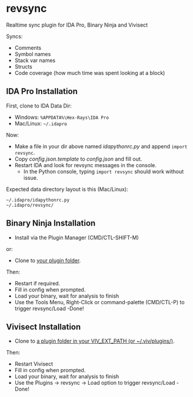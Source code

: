 revsync
=======

Realtime sync plugin for IDA Pro, Binary Ninja and Vivisect

Syncs:

- Comments
- Symbol names
- Stack var names
- Structs
- Code coverage (how much time was spent looking at a block)

IDA Pro Installation
--------------------

First, clone to IDA Data Dir:

- Windows: `%APPDATA%\Hex-Rays\IDA Pro`
- Mac/Linux: `~/.idapro`

Now:

- Make a file in your dir above named _idapythonrc.py_ and append `import revsync`.
- Copy _config.json.template_ to _config.json_ and fill out.
- Restart IDA and look for revsync messages in the console.
  - In the Python console, typing `import revsync` should work without issue.

Expected data directory layout is this (Mac/Linux):

```
~/.idapro/idapythonrc.py
~/.idapro/revsync/
```

Binary Ninja Installation
-------------------------

- Install via the Plugin Manager (CMD/CTL-SHIFT-M)

or:

- Clone to [your plugin folder](https://github.com/Vector35/binaryninja-api/tree/dev/python/examples#loading-plugins).

Then:

- Restart if required.
- Fill in config when prompted.
- Load your binary, wait for analysis to finish
- Use the Tools Menu, Right-Click or command-palette (CMD/CTL-P) to trigger revsync/Load
-Done!


Vivisect Installation
---------------------

- Clone to [a plugin folder in your VIV_EXT_PATH (or ~/.viv/plugins/)](https://github.com/vivisect/vivisect/#extending-vivisect--vdb).

Then:

- Restart Vivisect
- Fill in config when prompted.
- Load your binary, wait for analysis to finish
- Use the Plugins -> revsync -> Load option to trigger revsync/Load
-Done!
